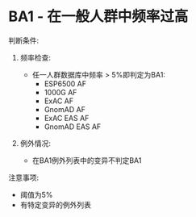 # BA1 - 在一般人群中频率过高

判断条件:
1. 频率检查:
   - 任一人群数据库中频率 > 5%即判定为BA1:
     - ESP6500 AF
     - 1000G AF
     - ExAC AF
     - GnomAD AF
     - ExAC EAS AF
     - GnomAD EAS AF

2. 例外情况:
   - 在BA1例外列表中的变异不判定BA1

注意事项:
- 阈值为5%
- 有特定变异的例外列表 
